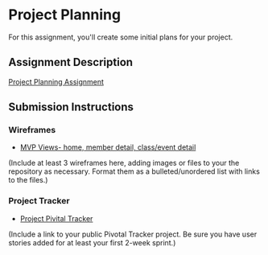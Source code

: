 # Project Planning
For this assignment, you'll create some initial plans for your project.

## Assignment Description
[Project Planning Assignment](https://education.launchcode.org/liftoff/assignments/planning/)

## Submission Instructions

### Wireframes
* [MVP Views- home, member detail, class/event detail](https://github.com/jafranswa/liftoff-assignments/blob/master/P3-Project_Planning/IMG_1267.jpg)

(Include at least 3 wireframes here, adding images or files to your the repository as necessary. Format them as a bulleted/unordered list with links to the files.)

### Project Tracker
* [Project Pivital Tracker](https://www.pivotaltracker.com/n/projects/2145127)

(Include a link to your public Pivotal Tracker project. Be sure you have user stories added for at least your first 2-week sprint.)